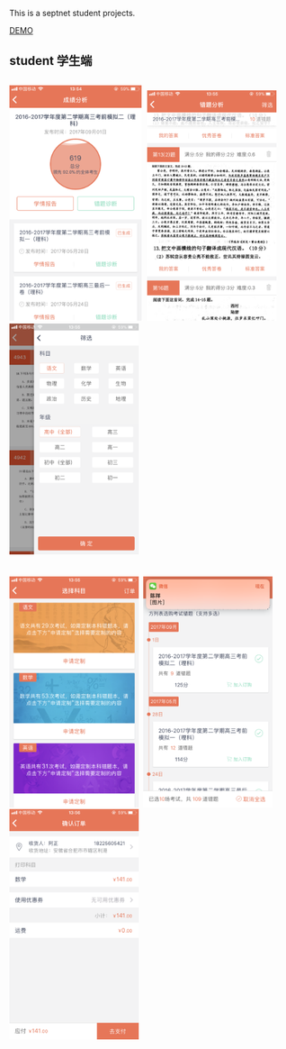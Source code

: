 This is a septnet student projects.

[DEMO](https://youtu.be/LPIh65inWR8)
## student 学生端
<img src="resources/d1.PNG" width="235"/>&nbsp;
<img src="resources/d2.PNG" width="230"/>&nbsp;
<img src="resources/d3.PNG" width="230"/>&nbsp;
</br>
------------------------------------------------------------------------------------------------------------------------
</br>
<img src="resources/d4.PNG" width="230"/>&nbsp;
<img src="resources/d5.PNG" width="230"/>&nbsp;
<img src="resources/d6.PNG" width="230"/>&nbsp;
